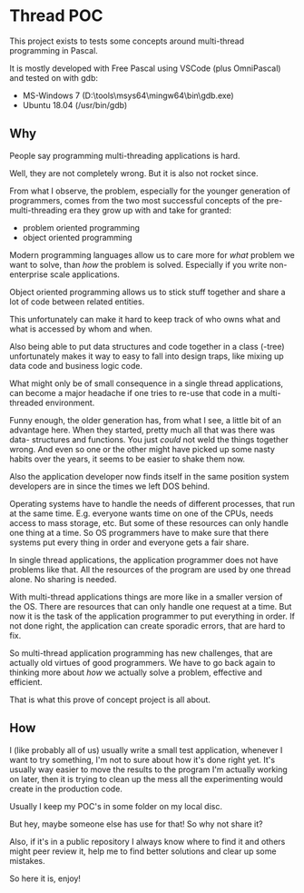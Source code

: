 # Thread POC

This project exists to tests some concepts around multi-thread programming in
Pascal.

It is mostly developed with Free Pascal using VSCode (plus OmniPascal) and
tested on with gdb:

- MS-Windows 7  (D:\tools\msys64\mingw64\bin\gdb.exe)
- Ubuntu 18.04  (/usr/bin/gdb)

## Why

People say programming multi-threading applications is hard.

Well, they are not completely wrong. But it is also not rocket since.

From what I observe, the problem, especially for the younger generation of
programmers, comes from the two most successful concepts of the
pre-multi-threading era they grow up with and take for granted:

- problem oriented programming
- object oriented programming

Modern programming languages allow us to care more for _what_ problem we want to
solve, than _how_ the problem is solved. Especially if you write non-enterprise
scale applications.

Object oriented programming allows us to stick stuff together and share a lot of
code between related entities.

This unfortunately can make it hard to keep track of who owns what and what is
accessed by whom and when.

Also being able to put data structures and code together in a class (-tree)
unfortunately makes it way to easy to fall into design traps, like mixing up
data code and business logic code.

What might only be of small consequence in a single thread applications, can
become a major headache if one tries to re-use that code in a multi-threaded
environment.

Funny enough, the older generation has, from what I see, a little bit of an
advantage here. When they started, pretty much all that was there was data-
structures and functions. You just _could_ not weld the things together wrong.
And even so one or the other might have picked up some nasty habits over the
years, it seems to be easier to shake them now.

Also the application developer now finds itself in the same position system
developers are in since the times we left DOS behind.

Operating systems have to handle the needs of different processes, that run at
the same time. E.g. everyone wants time on one of the CPUs, needs access to mass
storage, etc. But some of these resources can only handle one thing at a time.
So OS programmers have to make sure that there systems put every thing in order
and everyone gets a fair share.

In single thread applications, the application programmer does not have problems
like that. All the resources of the program are used by one thread alone. No
sharing is needed.

With multi-thread applications things are more like in a smaller version of the
OS. There are resources that can only handle one request at a time. But now it
is the task of the application programmer to put everything in order. If not
done right, the application can create sporadic errors, that are hard to fix.

So multi-thread application programming has new challenges, that are actually
old virtues of good programmers. We have to go back again to thinking more about
_how_ we actually solve a problem, effective and efficient.

That is what this prove of concept project is all about.

## How

I (like probably all of us) usually write a small test application, whenever I
want to try something, I'm not to sure about how it's done right yet. It's
usually way easier to move the results to the program I'm actually working on
later, then it is trying to clean up the mess all the experimenting would create
in the production code.

Usually I keep my POC's in some folder on my local disc.

But hey, maybe someone else has use for that! So why not share it?

Also, if it's in a public repository I always know where to find it and others
might peer review it, help me to find better solutions and clear up some
mistakes.

So here it is, enjoy!
